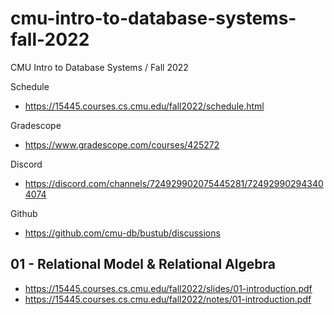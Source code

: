 # cmu-intro-to-database-systems-fall-2022
CMU Intro to Database Systems / Fall 2022

Schedule
- https://15445.courses.cs.cmu.edu/fall2022/schedule.html

Gradescope
- https://www.gradescope.com/courses/425272

Discord
- https://discord.com/channels/724929902075445281/724929902943404074

Github
- https://github.com/cmu-db/bustub/discussions

## 01 - Relational Model & Relational Algebra
- https://15445.courses.cs.cmu.edu/fall2022/slides/01-introduction.pdf
- https://15445.courses.cs.cmu.edu/fall2022/notes/01-introduction.pdf
